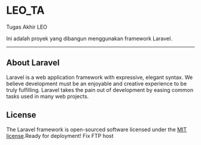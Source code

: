 # LEO_TA
Tugas Akhir LEO

Ini adalah proyek yang dibangun menggunakan framework Laravel.

---

## About Laravel

Laravel is a web application framework with expressive, elegant syntax. We believe development must be an enjoyable and creative experience to be truly fulfilling. Laravel takes the pain out of development by easing common tasks used in many web projects.

## License

The Laravel framework is open-sourced software licensed under the [MIT license](https://opensource.org/licenses/MIT).R e a d y   f o r   d e p l o y m e n t !  
 F i x   F T P   h o s t  
 